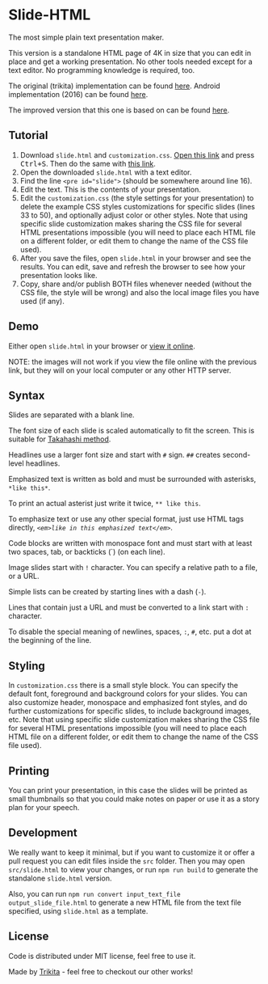 # Slide-HTML

The most simple plain text presentation maker.

This version is a standalone HTML page of 4K in size that you can edit in place
and get a working presentation. No other tools needed except for a text editor.
No programming knowledge is required, too.

The original (trikita) implementation can be found [here](https://github.com/trikita/slide-html).
Android implementation (2016) can be found [here](https://github.com/trikita/slide).

The improved version that this one is based on can be found [here](https://github.com/jloow/slide-html).

## Tutorial

1. Download `slide.html` and `customization.css`.
 [Open this link](https://raw.githubusercontent.com/pachi-belero/slide-html/master/slide.html)
 and press <kbd>Ctrl+S</kbd>. Then do the same with
 [this link](https://raw.githubusercontent.com/pachi-belero/slide-html/master/customization.css).
2. Open the downloaded `slide.html` with a text editor.
3. Find the line `<pre id="slide">` (should be somewhere around line 16).
4. Edit the text. This is the contents of your presentation.
5. Edit the `customization.css` (the style settings for your presentation) to delete the example CSS
styles customizations for specific slides (lines 33 to 50), and optionally adjust color or other styles.
Note that using specific slide customization makes sharing the CSS file for several HTML presentations
impossible (you will need to place each HTML file on a different folder, or edit them to change the
name of the CSS file used).
6. After you save the files, open `slide.html` in your browser and see the results. You
can edit, save and refresh the browser to see how your presentation looks like.
7. Copy, share and/or publish BOTH files whenever needed (without the CSS file, the style will be wrong)
and also the local image files you have used (if any).

## Demo

Either open `slide.html` in your browser or [view it online](http://htmlpreview.github.io/?https://github.com/pachi-belero/slide-html/blob/master/src/slide.html).

NOTE: the images will not work if you view the file online with the previous link, but they will on your local computer or any other HTTP server.

## Syntax

Slides are separated with a blank line.

The font size of each slide is scaled automatically to fit the screen. This is
suitable for [Takahashi method](https://en.wikipedia.org/wiki/Takahashi_method).

Headlines use a larger font size and start with `#` sign. `##` creates second-level headlines.

Emphasized text is written as bold and must be surrounded with asterisks, `*like this*`.

To print an actual asterist just write it twice, `** like this`.

To emphasize text or use any other special format, just use HTML tags directly, _`<em>like in this emphasized text</em>`_.

Code blocks are written with monospace font and must start with at least two spaces, tab, or backticks (\`) (on each line).

Image slides start with `!` character. You can specify a relative path to a file, or a URL.

Simple lists can be created by starting lines with a dash (`-`).

Lines that contain just a URL and must be converted to a link start with `:` character.

To disable the special meaning of newlines, spaces, `:`, `#`, etc. put a dot at the
beginning of the line.

## Styling

In `customization.css` there is a small style block. You can specify the default font, foreground and background colors for your slides. You can also
customize header, monospace and emphasized font styles, and do further customizations for specific slides, to include background images, etc. Note that using specific slide customization makes sharing the CSS file for several HTML presentations impossible (you will need to place each HTML file on a different folder, or edit them to change the
name of the CSS file used).

## Printing

You can print your presentation, in this case the slides will be printed as small thumbnails
so that you could make notes on paper or use it as a story plan for your speech.

## Development

We really want to keep it minimal, but if you want to customize it or offer a
pull request you can edit files inside the `src` folder. Then you may open
`src/slide.html` to view your changes, or run `npm run build` to generate the
standalone `slide.html` version.

Also, you can run `npm run convert input_text_file output_slide_file.html` to generate a new HTML file from the text file specified, using `slide.html` as a template.

## License

Code is distributed under MIT license, feel free to use it.

Made by [Trikita](http://trikita.co) - feel free to checkout our other works!
